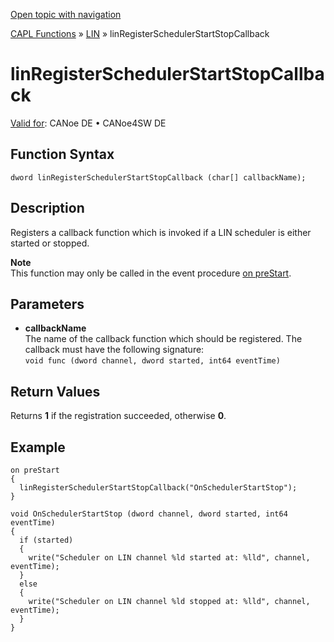 [Open topic with navigation](../../../../../CANoeDEFamily.htm#Topics/CAPLFunctions/LIN/Functions/CAPLfunctionLINRegisterSchedulerStartStopCallback.md)

[CAPL Functions](../../CAPLfunctions.md) » [LIN](../CAPLfunctionsLINOverview.md) » linRegisterSchedulerStartStopCallback

# linRegisterSchedulerStartStopCallback

[Valid for](../../../Shared/FeatureAvailability.md):  CANoe DE • CANoe4SW DE

## Function Syntax

```
dword linRegisterSchedulerStartStopCallback (char[] callbackName);
```

## Description

Registers a callback function which is invoked if a LIN scheduler is either started or stopped.

**Note**  
This function may only be called in the event procedure [on preStart](../../Other/EventProcedures/CAPLfunctionsEventproceduresMeasurementSystem.md).

## Parameters

- **callbackName**  
  The name of the callback function which should be registered. The callback must have the following signature:  
  `void func (dword channel, dword started, int64 eventTime)`

## Return Values

Returns **1** if the registration succeeded, otherwise **0**.

## Example

```plaintext
on preStart
{
  linRegisterSchedulerStartStopCallback("OnSchedulerStartStop");
}

void OnSchedulerStartStop (dword channel, dword started, int64 eventTime)
{
  if (started)
  {
    write("Scheduler on LIN channel %ld started at: %lld", channel, eventTime);
  }
  else
  {
    write("Scheduler on LIN channel %ld stopped at: %lld", channel, eventTime);
  }
}
```
